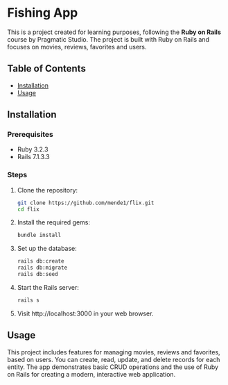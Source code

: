 # Fishing App

This is a project created for learning purposes, following the **Ruby on Rails** course by Pragmatic Studio. The project is built with Ruby on Rails and focuses on movies, reviews, favorites and users.

## Table of Contents

- [Installation](#installation)
- [Usage](#usage)

## Installation

### Prerequisites

- Ruby 3.2.3
- Rails 7.1.3.3

### Steps

1. Clone the repository:

   ```bash
   git clone https://github.com/mende1/flix.git
   cd flix
   ```

2. Install the required gems:

   ```bash
   bundle install
   ```

3. Set up the database:

   ```bash
   rails db:create
   rails db:migrate
   rails db:seed
   ```

4. Start the Rails server:

   ```bash
   rails s
   ```

5. Visit http://localhost:3000 in your web browser.

## Usage

This project includes features for managing movies, reviews and favorites, based on users. You can create, read, update, and delete records for each entity. The app demonstrates basic CRUD operations and the use of Ruby on Rails for creating a modern, interactive web application.
